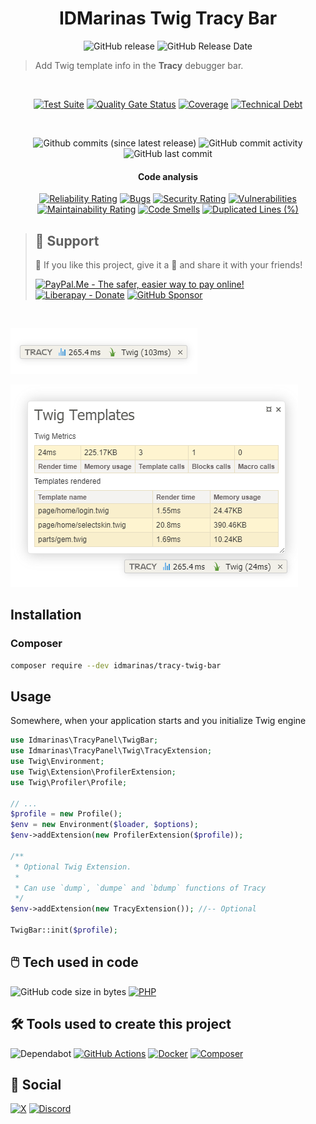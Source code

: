 <!--suppress HtmlDeprecatedAttribute -->
<div align="center">

# IDMarinas Twig Tracy Bar

![GitHub release](https://img.shields.io/github/release/idmarinas/tracy-twig-bar.svg?style=for-the-badge)
![GitHub Release Date](https://img.shields.io/github/release-date/idmarinas/tracy-twig-bar.svg?style=for-the-badge)

</div>

> Add Twig template info in the **Tracy** debugger bar.

<br />

<div align="center">

[![Test Suite](https://img.shields.io/github/actions/workflow/status/idmarinas/tracy-twig-bar/php.yml?branch=master&style=for-the-badge&logo=github&logoColor=white&label=Lotgd%20Test%20Suite)][test-suit]
[![Quality Gate Status](https://img.shields.io/sonar/quality_gate/idmarinas_tracy-twig-bar/master?server=https%3A%2F%2Fsonarcloud.io&style=for-the-badge&logo=sonarcloud&logoColor=white)](https://sonarcloud.io/summary/new_code?id=idmarinas_tracy-twig-bar)
[![Coverage](https://img.shields.io/sonar/coverage/idmarinas_tracy-twig-bar/master?server=https%3A%2F%2Fsonarcloud.io&style=for-the-badge&logo=sonarcloud&logoColor=white)][sonarcloud]
[![Technical Debt](https://img.shields.io/sonar/tech_debt/idmarinas_tracy-twig-bar/master?server=https%3A%2F%2Fsonarcloud.io&style=for-the-badge&logo=sonarcloud&logoColor=white)][sonarcloud]

<br />

![Github commits (since latest release)](https://img.shields.io/github/commits-since/idmarinas/tracy-twig-bar/latest/master?style=for-the-badge)
![GitHub commit activity](https://img.shields.io/github/commit-activity/w/idmarinas/tracy-twig-bar/master?style=for-the-badge)
![GitHub last commit](https://img.shields.io/github/last-commit/idmarinas/tracy-twig-bar/master?style=for-the-badge)

#### Code analysis

[![Reliability Rating](https://sonarcloud.io/api/project_badges/measure?project=idmarinas_tracy-twig-bar&branch=master&metric=reliability_rating)][sonarcloud]
[![Bugs](https://sonarcloud.io/api/project_badges/measure?project=idmarinas_tracy-twig-bar&branch=master&metric=bugs)][sonarcloud]
[![Security Rating](https://sonarcloud.io/api/project_badges/measure?project=idmarinas_tracy-twig-bar&branch=master&metric=security_rating)][sonarcloud]
[![Vulnerabilities](https://sonarcloud.io/api/project_badges/measure?project=idmarinas_tracy-twig-bar&branch=master&metric=vulnerabilities)][sonarcloud]
[![Maintainability Rating](https://sonarcloud.io/api/project_badges/measure?project=idmarinas_tracy-twig-bar&branch=master&metric=sqale_rating)][sonarcloud]
[![Code Smells](https://sonarcloud.io/api/project_badges/measure?project=idmarinas_tracy-twig-bar&branch=master&metric=code_smells)][sonarcloud]
[![Duplicated Lines (%)](https://sonarcloud.io/api/project_badges/measure?project=idmarinas_tracy-twig-bar&branch=master&metric=duplicated_lines_density)][sonarcloud]

</div>

> ## 🖖 Support
>
> 🩵 If you like this project, give it a 🌟 and share it with your friends!
>
> [![PayPal.Me - The safer, easier way to pay online!](https://img.shields.io/badge/donate-help_my_projects-ffaa29.svg?style=for-the-badge&logo=paypal&cacheSeconds=86400)](https://www.paypal.me/idmarinas)
> [![Liberapay - Donate](https://img.shields.io/liberapay/receives/IDMarinas.svg?style=for-the-badge&logo=liberapay&cacheSeconds=86400)](https://liberapay.com/IDMarinas/donate)
> [![GitHub Sponsor](https://img.shields.io/badge/Sponsor-ea4aaa?style=for-the-badge&logo=github&logoColor=white)](https://github.com/sponsors/idmarinas)


<br />

<!-- readme-template -->

![](docs/bar.png)

![](docs/panel.png)

## Installation ##

### Composer ###

```bash
composer require --dev idmarinas/tracy-twig-bar
```

## Usage ##

Somewhere, when your application starts and you initialize Twig engine

```php
use Idmarinas\TracyPanel\TwigBar;
use Idmarinas\TracyPanel\Twig\TracyExtension;
use Twig\Environment;
use Twig\Extension\ProfilerExtension;
use Twig\Profiler\Profile;

// ...
$profile = new Profile();
$env = new Environment($loader, $options);
$env->addExtension(new ProfilerExtension($profile));

/**
 * Optional Twig Extension.
 *
 * Can use `dump`, `dumpe` and `bdump` functions of Tracy
 */
$env->addExtension(new TracyExtension()); //-- Optional

TwigBar::init($profile);
```

<!-- readme-template -->

## 🖱️ Tech used in code

![GitHub code size in bytes](https://img.shields.io/github/languages/code-size/idmarinas/tracy-twig-bar.svg?style=for-the-badge)
[![PHP](https://img.shields.io/badge/php-%23777BB4.svg?style=for-the-badge&logo=php&logoColor=white)](https://www.php.net)

## 🛠️ Tools used to create this project

![Dependabot](https://img.shields.io/badge/dependabot-025E8C?style=for-the-badge&logo=dependabot&logoColor=white)
[![GitHub Actions](https://img.shields.io/badge/github%20actions-%232671E5.svg?style=for-the-badge&logo=githubactions&logoColor=white)](https://github.com/features/actions)
[![Docker](https://img.shields.io/badge/docker-%230db7ed.svg?style=for-the-badge&logo=docker&logoColor=white)](https://www.docker.com)
[![Composer](https://img.shields.io/badge/composer-%238c5530?style=for-the-badge&logo=composer&logoColor=white)](https://getcomposer.org)

## 💬 Social

[![X](https://img.shields.io/badge/Twitter-%23000000.svg?style=for-the-badge&logo=X&logoColor=white)](https://x.com/idmarinas)
[![Discord](https://img.shields.io/badge/Discord-IDMarinas-blue?logo=discord&style=for-the-badge&logoColor=white)](https://discord.gg/FXEZqpF)

[//]: # (@formatter:off)
[sonarcloud]: https://sonarcloud.io/dashboard?id=idmarinas_tracy-twig-bar
[test-suit]: https://github.com/idmarinas/tracy-twig-bar/actions/workflows/php.yml
